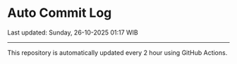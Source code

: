 # Auto Commit Log

Last updated: Sunday, 26-10-2025 01:17 WIB

---

This repository is automatically updated every 2 hour using GitHub Actions.
